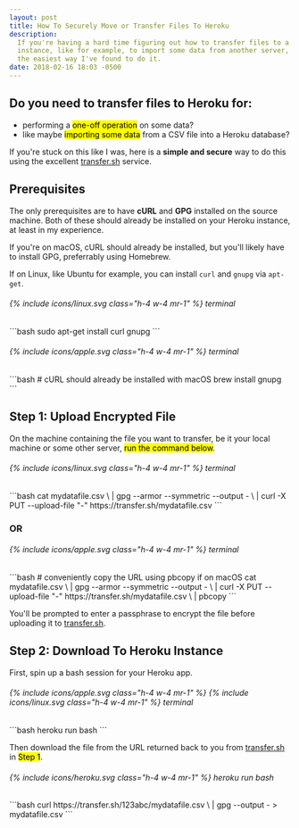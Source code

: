 ```yaml
---
layout: post
title: How To Securely Move or Transfer Files To Heroku
description:
  If you're having a hard time figuring out how to transfer files to a Heroku
  instance, like for example, to import some data from another server, here is
  the easiest way I've found to do it.
date: 2018-02-16 18:03 -0500
---
```


## Do you need to transfer files to Heroku for:

* performing a <mark>one-off operation</mark> on some data?
* like maybe <mark>importing some data</mark> from a CSV file into a Heroku database?

If you're stuck on this like I was, here is a **simple and secure** way to do
this using the excellent [transfer.sh](https://transfer.sh) service.

## Prerequisites

The only prerequisites are to have **cURL** and **GPG** installed on the source
machine.  Both of these should already be installed on your Heroku instance, at
least in my experience.

If you're on macOS, cURL should already be installed, but you'll likely have to
install GPG, preferrably using Homebrew.

If on Linux, like Ubuntu for example, you can install `curl` and `gnupg` via `apt-get`.

<h6 class="code-caption">
  {% include icons/linux.svg class="h-4 w-4 mr-1" %}
  terminal
</h6>
```bash
sudo apt-get install curl gnupg
```

<h6 class="code-caption">
  {% include icons/apple.svg class="h-4 w-4 mr-1" %}
  terminal
</h6>
```bash
# cURL should already be installed with macOS
brew install gnupg
```

## Step 1: Upload Encrypted File

On the machine containing the file you want to transfer, be it your local
machine or some other server, <mark>run the command below</mark>.

<h6 class="code-caption">
  {% include icons/linux.svg class="h-4 w-4 mr-1" %}
  terminal
</h6>
```bash
cat mydatafile.csv \
| gpg --armor --symmetric --output - \
| curl -X PUT --upload-file "-" https://transfer.sh/mydatafile.csv
```

### OR

<h6 class="code-caption">
  {% include icons/apple.svg class="h-4 w-4 mr-1" %}
  terminal
</h6>
```bash
# conveniently copy the URL using pbcopy if on macOS
cat mydatafile.csv \
| gpg --armor --symmetric --output - \
| curl -X PUT --upload-file "-" https://transfer.sh/mydatafile.csv \
| pbcopy
```

You'll be prompted to enter a passphrase to encrypt the file before uploading it
to [transfer.sh](https://transfer.sh).

## Step 2: Download To Heroku Instance

First, spin up a bash session for your Heroku app.

<h6 class="code-caption">
  {% include icons/apple.svg class="h-4 w-4 mr-1" %}
  {% include icons/linux.svg class="h-4 w-4 mr-1" %}
  terminal
</h6>
```bash
heroku run bash
```

Then download the file from the URL returned back to you from
[transfer.sh](transfer.sh) in <mark>Step 1</mark>.

<h6 class="code-caption">
  {% include icons/heroku.svg class="h-4 w-4 mr-1" %}
  heroku run bash
</h6>
```bash
curl https://transfer.sh/123abc/mydatafile.csv \
| gpg --output - > mydatafile.csv
```
